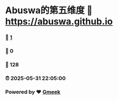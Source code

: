 # Abuswa的第五维度 :link: https://abuswa.github.io 
### :page_facing_up: [1](https://abuswa.github.io/tag.html) 
### :speech_balloon: 0 
### :hibiscus: 128 
### :alarm_clock: 2025-05-31 22:05:00 
### Powered by :heart: [Gmeek](https://github.com/Meekdai/Gmeek)
